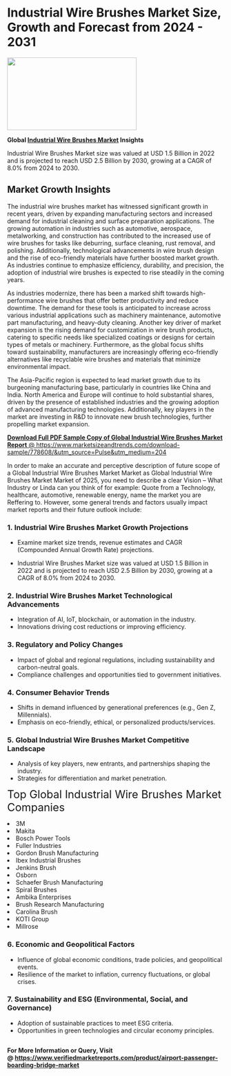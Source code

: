 <H1>Industrial Wire Brushes Market Size, Growth and Forecast from 2024 - 2031</H1><img class="aligncenter size-medium wp-image-584254" src="https://thirdeyenews.in/wp-content/uploads/2024/09/Global-Market-Research-300x168.jpeg" alt="" width="300" height="168" /><p><strong>Global&nbsp;<a href="https://www.marketsizeandtrends.com/download-sample/778608/&amp;utm_source=Pulse&amp;utm_medium=204">Industrial Wire Brushes Market</a> Insights</strong></p><p>Industrial Wire Brushes Market size was valued at USD 1.5 Billion in 2022 and is projected to reach USD 2.5 Billion by 2030, growing at a CAGR of 8.0% from 2024 to 2030.</p><p><h2>Market Growth Insights</h2> <p>The industrial wire brushes market has witnessed significant growth in recent years, driven by expanding manufacturing sectors and increased demand for industrial cleaning and surface preparation applications. The growing automation in industries such as automotive, aerospace, metalworking, and construction has contributed to the increased use of wire brushes for tasks like deburring, surface cleaning, rust removal, and polishing. Additionally, technological advancements in wire brush design and the rise of eco-friendly materials have further boosted market growth. As industries continue to emphasize efficiency, durability, and precision, the adoption of industrial wire brushes is expected to rise steadily in the coming years.</p> <p><a href="#"></a></p> <p>As industries modernize, there has been a marked shift towards high-performance wire brushes that offer better productivity and reduce downtime. The demand for these tools is anticipated to increase across various industrial applications such as machinery maintenance, automotive part manufacturing, and heavy-duty cleaning. Another key driver of market expansion is the rising demand for customization in wire brush products, catering to specific needs like specialized coatings or designs for certain types of metals or machinery. Furthermore, as the global focus shifts toward sustainability, manufacturers are increasingly offering eco-friendly alternatives like recyclable wire brushes and materials that minimize environmental impact.</p> <p>The Asia-Pacific region is expected to lead market growth due to its burgeoning manufacturing base, particularly in countries like China and India. North America and Europe will continue to hold substantial shares, driven by the presence of established industries and the growing adoption of advanced manufacturing technologies. Additionally, key players in the market are investing in R&D to innovate new brush technologies, further propelling market expansion.</p> <p><a href="#"></p><p><span class=""><strong>Download Full PDF Sample Copy of Global Industrial Wire Brushes Market Report</strong> @ <a href="https://www.marketsizeandtrends.com/download-sample/778608/&amp;utm_source=Pulse&amp;utm_medium=204" target="_blank">https://www.marketsizeandtrends.com/download-sample/778608/&amp;utm_source=Pulse&amp;utm_medium=204</a></span></p><p>In order to make an accurate and perceptive description of future scope of a Global&nbsp;Industrial Wire Brushes Market Market as Global&nbsp;Industrial Wire Brushes Market Market of 2025, you need to describe a clear Vision &ndash; What Industry or Linda can you think of for example: Quote from a Technology, healthcare, automotive, renewable energy, name the market you are Reffering to. However, some general trends and factors usually impact market reports and their future outlook include:</p><h3>1.&nbsp;<strong>Industrial Wire Brushes Market Growth Projections</strong></h3><ul><li>Examine market size trends, revenue estimates and CAGR (Compounded Annual Growth Rate) projections.</li><li><p>Industrial Wire Brushes Market size was valued at USD 1.5 Billion in 2022 and is projected to reach USD 2.5 Billion by 2030, growing at a CAGR of 8.0% from 2024 to 2030.</p></li></ul><h3>2.&nbsp;<strong>Industrial Wire Brushes Market Technological Advancements</strong></h3><ul><li>Integration of AI, IoT, blockchain, or automation in the industry.</li><li>Innovations driving cost reductions or improving efficiency.</li></ul><h3>3.&nbsp;<strong>Regulatory and Policy Changes</strong></h3><ul><li>Impact of global and regional regulations, including sustainability and carbon-neutral goals.</li><li>Compliance challenges and opportunities tied to government initiatives.</li></ul><h3>4.&nbsp;<strong>Consumer Behavior Trends</strong></h3><ul><li>Shifts in demand influenced by generational preferences (e.g., Gen Z, Millennials).</li><li>Emphasis on eco-friendly, ethical, or personalized products/services.</li></ul><h3>5.&nbsp;<strong>Global Industrial Wire Brushes Market Competitive Landscape</strong></h3><ul><li>Analysis of key players, new entrants, and partnerships shaping the industry.</li><li>Strategies for differentiation and market penetration.</li></ul><p data-pm-slice="1 1 []"><span style="color: inherit; font-family: inherit; font-size: 25px;">Top Global Industrial Wire Brushes Market Companies</span></p><div class="" data-test-id=""><p><li>3M</li><li> Makita</li><li> Bosch Power Tools</li><li> Fuller Industries</li><li> Gordon Brush Manufacturing</li><li> Ibex Industrial Brushes</li><li> Jenkins Brush</li><li> Osborn</li><li> Schaefer Brush Manufacturing</li><li> Spiral Brushes</li><li> Ambika Enterprises</li><li> Brush Research Manufacturing</li><li> Carolina Brush</li><li> KOTI Group</li><li> Millrose</li></p></div><h3>6.&nbsp;<strong>Economic and Geopolitical Factors</strong></h3><ul><li>Influence of global economic conditions, trade policies, and geopolitical events.</li><li>Resilience of the market to inflation, currency fluctuations, or global crises.</li></ul><h3>7.&nbsp;<strong>Sustainability and ESG (Environmental, Social, and Governance)</strong></h3><ul><li>Adoption of sustainable practices to meet ESG criteria.</li><li>Opportunities in green technologies and circular economy principles.</li></ul><h2><strong style="font-size: 14px;">For More Information or Query, Visit @&nbsp;</strong><a style="background-color: #ffffff; font-size: 14px;" href="https://www.marketsizeandtrends.com/report/industrial-wire-brushes-market/" target="_blank">https://www.verifiedmarketreports.com/product/airport-passenger-boarding-bridge-market</a></h2>
